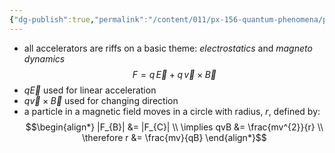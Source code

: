 ```yaml
---
{"dg-publish":true,"permalink":"/content/011/px-156-quantum-phenomena/px-156-b-particle-physics/px-156-k-accelerators-and-detectors/px-156-k1-introduction/","created":"2024-11-25T10:50:32.000+00:00","updated":"2024-11-26T20:06:12.584+00:00"}
---
```


- all accelerators are riffs on a basic theme: *electrostatics* and *magneto dynamics*
$$F = q\,\vec E + q\,\vec v \times \vec B$$
- ${} q\vec E$ used for linear acceleration
- $q\vec v\times \vec B$ used for changing direction
- a particle in a magnetic field moves in a circle with radius, $r$, defined by: 
$$\begin{align*}
	|F_{B}| &= |F_{C}| \\
	\implies qvB &= \frac{mv^{2}}{r} \\
	\therefore r &= \frac{mv}{qB}
\end{align*}$$
